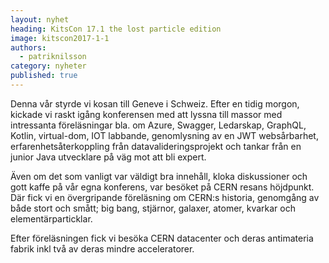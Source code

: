 ```yaml
---
layout: nyhet
heading: KitsCon 17.1 the lost particle edition
image: kitscon2017-1-1
authors:
  - patriknilsson
category: nyheter
published: true
---
```


Denna vår styrde vi kosan till Geneve i Schweiz. Efter en tidig morgon, kickade vi raskt igång konferensen med att lyssna till massor med intressanta föreläsningar bla. om Azure, Swagger, Ledarskap, GraphQL, Kotlin, virtual-dom, IOT labbande, genomlysning av en JWT websårbarhet, erfarenhetsåterkoppling från datavalideringsprojekt och tankar från en junior Java utvecklare på väg mot att bli expert. 

Även om det som vanligt var väldigt bra innehåll, kloka diskussioner och gott kaffe på vår egna konferens, var besöket på CERN resans höjdpunkt. Där fick vi en övergripande föreläsning om CERN:s historia, genomgång av både stort och smått; big bang, stjärnor, galaxer, atomer, kvarkar och elementärparticklar.

Efter föreläsningen fick vi besöka CERN datacenter och deras antimateria fabrik inkl två av deras mindre acceleratorer.

